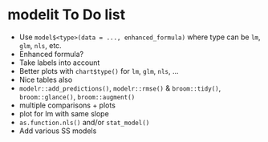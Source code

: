 # modelit To Do list

-   Use `model$<type>(data = ..., enhanced_formula)` where type can be `lm`, `glm`, `nls`, etc.
-   Enhanced formula?
-   Take labels into account
-   Better plots with `chart$type()` for `lm`, `glm`, `nls`, ...
-   Nice tables also
-   `modelr::add_predictions()`, `modelr::rmse()` & `broom::tidy()`, `broom::glance()`, `broom::augment()`
-   multiple comparisons + plots
-   plot for lm with same slope
-   `as.function.nls()` and/or `stat_model()`
-   Add various SS models
